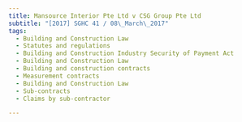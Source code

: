 ```yaml
---
title: Mansource Interior Pte Ltd v CSG Group Pte Ltd 
subtitle: "[2017] SGHC 41 / 08\_March\_2017"
tags:
  - Building and Construction Law
  - Statutes and regulations
  - Building and Construction Industry Security of Payment Act
  - Building and Construction Law
  - Building and construction contracts
  - Measurement contracts
  - Building and Construction Law
  - Sub-contracts
  - Claims by sub-contractor

---
```


